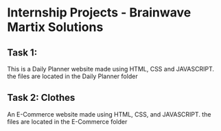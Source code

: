 # Internship Projects - Brainwave Martix Solutions

## Task 1: 
This is a Daily Planner website made using HTML, CSS and JAVASCRIPT. the files are located in the Daily Planner folder
## Task 2: Clothes
An E-Commerce website made using HTML, CSS, and JAVASCRIPT. the files are located in the E-Commerce folder
